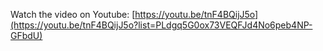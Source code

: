 Watch the video on Youtube: [https://youtu.be/tnF4BQijJ5o](https://youtu.be/tnF4BQijJ5o?list=PLdgq5G0ox73VEQFJd4No6peb4NP-GFbdU)